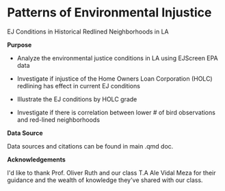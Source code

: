 # Patterns of Environmental Injustice

EJ Conditions in Historical Redlined Neighborhoods in LA

**Purpose**

-   Analyze the environmental justice conditions in LA using EJScreen EPA data

-   Investigate if injustice of the Home Owners Loan Corporation (HOLC) redlining has effect in current EJ conditions

-   Illustrate the EJ conditions by HOLC grade

-   Investigate if there is correlation between lower \# of bird observations and red-lined neighborhoods

**Data Source**

Data sources and citations can be found in main .qmd doc.

**Acknowledgements**

I'd like to thank Prof. Oliver Ruth and our class T.A Ale Vidal Meza for their guidance and the wealth of knowledge they've shared with our class.
